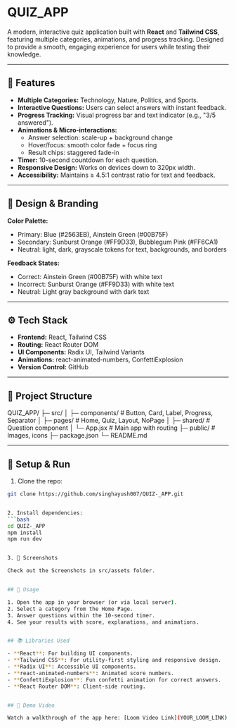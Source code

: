 # QUIZ_APP

A modern, interactive quiz application built with **React** and **Tailwind CSS**, featuring multiple categories, animations, and progress tracking. Designed to provide a smooth, engaging experience for users while testing their knowledge.

---

## 🌟 Features

- **Multiple Categories:** Technology, Nature, Politics, and Sports.
- **Interactive Questions:** Users can select answers with instant feedback.
- **Progress Tracking:** Visual progress bar and text indicator (e.g., "3/5 answered").
- **Animations & Micro-interactions:**
  - Answer selection: scale-up + background change
  - Hover/focus: smooth color fade + focus ring
  - Result chips: staggered fade-in
- **Timer:** 10-second countdown for each question.
- **Responsive Design:** Works on devices down to 320px width.
- **Accessibility:** Maintains ≥ 4.5:1 contrast ratio for text and feedback.

---

## 🎨 Design & Branding

**Color Palette:**
- Primary: Blue (#2563EB), Ainstein Green (#00B75F)
- Secondary: Sunburst Orange (#FF9D33), Bubblegum Pink (#FF6CA1)
- Neutral: light, dark, grayscale tokens for text, backgrounds, and borders

**Feedback States:**
- Correct: Ainstein Green (#00B75F) with white text
- Incorrect: Sunburst Orange (#FF9D33) with white text
- Neutral: Light gray background with dark text

---

## ⚙️ Tech Stack

- **Frontend:** React, Tailwind CSS
- **Routing:** React Router DOM
- **UI Components:** Radix UI, Tailwind Variants
- **Animations:** react-animated-numbers, ConfettiExplosion
- **Version Control:** GitHub

---

## 📁 Project Structure

QUIZ_APP/
├─ src/
│ ├─ components/ # Button, Card, Label, Progress, Separator
│ ├─ pages/ # Home, Quiz, Layout, NoPage
│ ├─ shared/ # Question component
│ └─ App.jsx # Main app with routing
├─ public/ # Images, icons
├─ package.json
└─ README.md


---

## 🚀 Setup & Run

1. Clone the repo:
```bash
git clone https://github.com/singhayush007/QUIZ-_APP.git


2. Install dependencies:
```bash
cd QUIZ-_APP
npm install
npm run dev


3. 📸 Screenshots

Check out the Screenshots in src/assets folder.


## 📝 Usage

1. Open the app in your browser (or via local server).
2. Select a category from the Home Page.
3. Answer questions within the 10-second timer.
4. See your results with score, explanations, and animations.


## 📚 Libraries Used

- **React**: For building UI components.
- **Tailwind CSS**: For utility-first styling and responsive design.
- **Radix UI**: Accessible UI components.
- **react-animated-numbers**: Animated score numbers.
- **ConfettiExplosion**: Fun confetti animation for correct answers.
- **React Router DOM**: Client-side routing.


## 🎥 Demo Video

Watch a walkthrough of the app here: [Loom Video Link](YOUR_LOOM_LINK)
